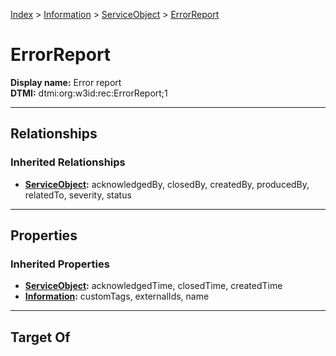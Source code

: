 [Index](../../index.md) > [Information](../Information.md) > [ServiceObject](ServiceObject.md) > [ErrorReport](#)
# ErrorReport

**Display name:** Error report<br />
**DTMI:** dtmi:org:w3id:rec:ErrorReport;1

---

## Relationships

### Inherited Relationships
* **[ServiceObject](ServiceObject.md):** acknowledgedBy, closedBy, createdBy, producedBy, relatedTo, severity, status

---

## Properties

### Inherited Properties
* **[ServiceObject](ServiceObject.md):** acknowledgedTime, closedTime, createdTime
* **[Information](../Information.md):** customTags, externalIds, name

---

## Target Of
